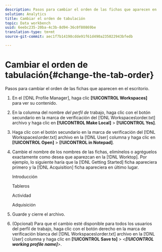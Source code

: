 ```yaml
---
description: Pasos para cambiar el orden de las fichas que aparecen en el escritorio.
solution: Analytics
title: Cambiar el orden de tabulación
topic: Data workbench
uuid: 6eebc235-20ba-4c3b-8d94-36c0f80869be
translation-type: tm+mt
source-git-commit: aec1f7b14198cdde91f61d490a235022943bfedb

---
```



# Cambiar el orden de tabulación{#change-the-tab-order}

Pasos para cambiar el orden de las fichas que aparecen en el escritorio.

1. En el [!DNL Profile Manager], haga clic **[!UICONTROL Workspaces]** para ver su contenido.
1. En la columna del nombre *del perfil de* trabajo, haga clic con el botón secundario en la marca de verificación del [!DNL Workspaces\order.txt] archivo y haga clic en **[!UICONTROL Make Local]** > **[!UICONTROL Yes]**.
1. Haga clic con el botón secundario en la marca de verificación del [!DNL Workspaces\order.txt] archivo en la [!DNL User] columna y haga clic en **[!UICONTROL Open]** > **[!UICONTROL in Notepad]**.
1. Cambie el nombre de los nombres de las fichas, elimínelos o agréguelos exactamente como desea que aparezcan en la [!DNL Worktop]. Por ejemplo, lo siguiente haría que la [!DNL Getting Started] ficha apareciera primero y la [!DNL Acquisition] ficha apareciera en último lugar.

   Introducción

   Tableros

   Actividad

   Adquisición

1. Guarde y cierre el archivo.
1. (Opcional) Para que el cambio esté disponible para todos los usuarios del perfil de trabajo, haga clic con el botón derecho en la marca de verificación blanca del [!DNL Workspaces\order.txt] archivo en la [!DNL User] columna y haga clic en **[!UICONTROL Save to]** > *&lt;**[!UICONTROL working profile name]**>*.
